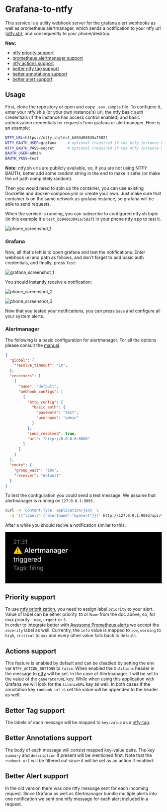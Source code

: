 # Grafana-to-ntfy

This service is a utility webhook server for the grafana alert webhooks as well as prometheus alertmanager, which sends a notification to your ntfy url ([ntfy.sh](https://ntfy.sh/)), and consequently to your phone/desktop.

**New:**

- [ntfy priority support](#priority-support)
- [prometheus alertmanager support](#alertmanager)
- [ntfy actions support](#actions-support)
- [better ntfy tag support](#better-tag-support)
- [better annotations support](#better-annotations-support)
- [better alert support](#better-alert-support)

## Usage

First, clone the repository or open and copy `.env.sample` file. To configure it, enter your ntfy.sh's (or your own instance's) url, the ntfy basic auth credentials (if the instance has access control enabled) and basic authorization credentials for requests from grafana or alertmanager. Here is an example:

```bash
NTFY_URL=https://ntfy.sh/test_b694d03045a7502f
NTFY_BAUTH_USER=grafana     # optional (required if the ntfy instance has access control enabled)
NTFY_BAUTH_PASS=secret      # optional (required if the ntfy instance has access control enabled)
BAUTH_USER=admin
BAUTH_PASS=test
```

**Note:** ntfy.sh urls are publicly available, so, if you are not using NTFY BAUTH, better add some random string in the end to make it safer (or make the url path completely random).  
  
Then you would need to spin up the container, you can use existing Dockefile and docker-compose.yml or create your own. Just make sure that container is on the same network as grafana instance, so grafana will be able to send requests.  
  
When the service is running, you can subscribe to configured ntfy.sh topic (in this example it's `test_b694d03045a7502f`) in your phone ntfy app to test it.  

![phone_screenshot_1](./assets/subscribe.jpg)

### Grafana

Now, all that's left is to open grafana and test the notifications. Enter webhook url and path as follows, and don't forget to add basic auth credentials, and finally, press `Test`:
  
![grafana_screenshot_1](./assets/grafana.jpg)

You should instantly receive a notification:  
  
![phone_screenshot_2](./assets/notification1.jpg)
  
![phone_screenshot_3](./assets/notification2.jpg)
  
Now that you tested your notifications, you can press `Save` and configure all your system alerts.  

### Alertmanager

The following is a basic configuration for alertmanager. For all the options please consult the [manual](https://prometheus.io/docs/alerting/latest/configuration/#webhook_config).

```json
{
  "global": {
    "resolve_timeout": "1m",
  },
  "receivers": [
    {
      "name": "default",
      "webhook_configs": [
        {
          "http_config": {
            "basic_auth": {
              "password": "test",
              "username": "admin"
            }
          },
          "send_resolved": true,
          "url": "http://0.0.0.0:8080"
        }
      ]
    }
  ],
  "route": {
    "group_wait": "10s",
    "receiver": "default"
  }
}
```

To test the configuration you could send a test message. We assume that alertmanager is running on `127.0.0.1:9093`.

```bash
curl -H 'Content-Type: application/json' \
  -d '[{"labels":{"alertname":"myalert"}}]' http://127.0.0.1:9093/api/v2/alerts
```

After a while you should recive a notification similar to this:

![phone_screenshot_4](./assets/alertmanager.jpg)

## Priority support

To use [ntfy prioritization](https://docs.ntfy.sh/publish/#message-priority), you need to assign label `priority` to your alert.  
Value of label can be either priority `ID` or `Name` from the doc above, so, for max priority - `max`, `urgent` or `5`.  
In order to integrate better with [Awesome Prometheus alerts](https://samber.github.io/awesome-prometheus-alerts) we accept the
`severity` label as well. Currently, the `info` value is mapped to `low`, `warning` to `high`, `critical` to `max` 
and every other value falls back to `default`.

## Actions support

This feature is enabled by default and can be disabled by setting the env var `NTFY_ACTION_BUTTONS` to `false`.
When enabled the `X-Actions` header in the message to [ntfy](https://docs.ntfy.sh/publish/#action-buttons) will be set.
In the case of Alertmanager it will be set to the value of the `generatorURL` key.
While when using this application with Grafana we will look for the `silenceURL` key as well. 
In both cases if the annotation key `runbook_url` is set the value will be appended to the header as well. 

## Better Tag support

The labels of each message will be mapped to `key:value` as a [ntfy-tag](https://docs.ntfy.sh/publish/#tags-emojis).

## Better Annotations support

The body of each message will consist mapped key-value pairs. The key `summary` and `description` if present will be mentioned first.
Note that the `runbook_url` will be filtered out since it will be set as an action if enabled.

## Better Alert support

In the old version there was one ntfy message sent for each incoming request. 
Since Grafana as well as Alertmanager bundle multiple alerts into one notification 
we sent one ntfy message for each alert included in a request.

